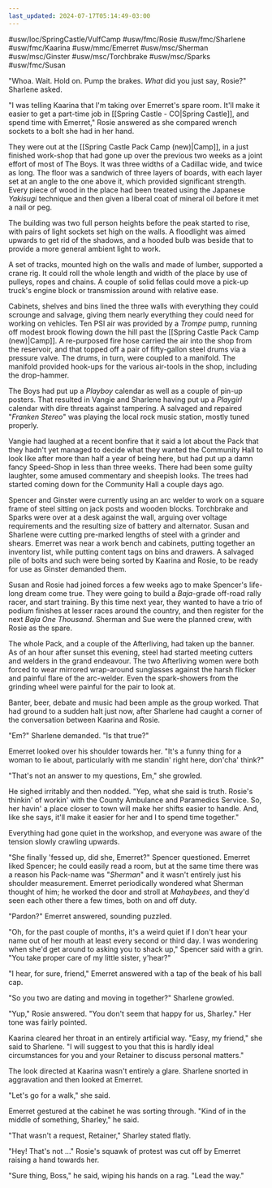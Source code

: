 ```yaml
---
last_updated: 2024-07-17T05:14:49-03:00
---
```


#usw/loc/SpringCastle/VulfCamp #usw/fmc/Rosie #usw/fmc/Sharlene #usw/fmc/Kaarina #usw/mmc/Emerret #usw/msc/Sherman #usw/msc/Ginster #usw/msc/Torchbrake #usw/msc/Sparks #usw/fmc/Susan

"Whoa. Wait. Hold on. Pump the brakes. _What_ did you just say, Rosie?" Sharlene asked.

"I was telling Kaarina that I'm taking over Emerret's spare room. It'll make it easier to get a part-time job in [[Spring Castle - CO|Spring Castle]], and spend time with Emerret," Rosie answered as she compared wrench sockets to a bolt she had in her hand.

They were out at the [[Spring Castle Pack Camp (new)|Camp]], in a just finished work-shop that had gone up over the previous two weeks as a joint effort of most of The Boys. It was three widths of a Cadillac wide, and twice as long. The floor was a sandwich of three layers of boards, with each layer set at an angle to the one above it, which provided significant strength. Every piece of wood in the place had been treated using the Japanese _Yakisugi_ technique and then given a liberal coat of mineral oil before it met a nail or peg.

The building was two full person heights before the peak started to rise, with pairs of light sockets set high on the walls. A floodlight was aimed upwards to get rid of the shadows, and a hooded bulb was beside that to provide a more general ambient light to work.

A set of tracks, mounted high on the walls and made of lumber, supported a crane rig. It could roll the whole length and width of the place by use of pulleys, ropes and chains. A couple of solid fellas could move a pick-up truck's engine block or transmission around with relative ease.

Cabinets, shelves and bins lined the three walls with everything they could scrounge and salvage, giving them nearly everything they could need for working on vehicles. Ten PSI air was provided by a _Trompe_ pump, running off modest brook flowing down the hill past the [[Spring Castle Pack Camp (new)|Camp]]. A re-purposed fire hose carried the air into the shop from the reservoir, and that topped off a pair of fifty-gallon steel drums via a pressure valve. The drums, in turn, were coupled to a manifold. The manifold provided hook-ups for the various air-tools in the shop, including the drop-hammer.

The Boys had put up a _Playboy_ calendar as well as a couple of pin-up posters. That resulted in Vangie and Sharlene having put up a _Playgirl_ calendar with dire threats against tampering. A salvaged and repaired "_Franken Stereo_" was playing the local rock music station, mostly tuned properly.

Vangie had laughed at a recent bonfire that it said a lot about the Pack that they hadn't yet managed to decide what they wanted the Community Hall to look like after more than half a year of being here, but had put up a damn fancy Speed-Shop in less than three weeks. There had been some guilty laughter, some amused commentary and sheepish looks. The trees had started coming down for the Community Hall a couple days ago.

Spencer and Ginster were currently using an arc welder to work on a square frame of steel sitting on jack posts and wooden blocks. Torchbrake and Sparks were over at a desk against the wall, arguing over voltage requirements and the resulting size of battery and alternator. Susan and Sharlene were cutting pre-marked lengths of steel with a grinder and shears. Emerret was near a work bench and cabinets, putting together an inventory list, while putting content tags on bins and drawers. A salvaged pile of bolts and such were being sorted by Kaarina and Rosie, to be ready for use as Ginster demanded them.

Susan and Rosie had joined forces a few weeks ago to make Spencer's life-long dream come true. They were going to build a _Baja_-grade off-road rally racer, and start training. By this time next year, they wanted to have a trio of podium finishes at lesser races around the country, and then register for the next _Baja One Thousand_. Sherman and Sue were the planned crew, with Rosie as the spare.

The whole Pack, and a couple of the Afterliving, had taken up the banner. As of an hour after sunset this evening, steel had started meeting cutters and welders in the grand endeavour. The two Afterliving women were both forced to wear mirrored wrap-around sunglasses against the harsh flicker and painful flare of the arc-welder. Even the spark-showers from the grinding wheel were painful for the pair to look at.

Banter, beer, debate and music had been ample as the group worked. That had ground to a sudden halt just now, after Sharlene had caught a corner of the conversation between Kaarina and Rosie.

"Em?" Sharlene demanded. "Is that true?"

Emerret looked over his shoulder towards her. "It's a funny thing for a woman to lie about, particularly with me standin' right here, don'cha' think?"

"That's not an answer to my questions, Em," she growled.

He sighed irritably and then nodded. "Yep, what she said is truth. Rosie's thinkin' of workin' with the County Ambulance and Paramedics Service. So, her havin' a place closer to town will make her shifts easier to handle. And, like she says, it'll make it easier for her and I to spend time together."

Everything had gone quiet in the workshop, and everyone was aware of the tension slowly crawling upwards.

"She finally 'fessed up, did she, Emerret?" Spencer questioned. Emerret liked Spencer; he could easily read a room, but at the same time there was a reason his Pack-name was "_Sherman_" and it wasn't entirely just his shoulder measurement. Emerret periodically wondered what Sherman thought of him; he worked the door and stroll at _Mahaybees_, and they'd seen each other there a few times, both on and off duty.

"Pardon?" Emerret answered, sounding puzzled.

"Oh, for the past couple of months, it's a weird quiet if I don't hear your name out of her mouth at least every second or third day. I was wondering when she'd get around to asking you to shack up," Spencer said with a grin. "You take proper care of my little sister, y'hear?"

"I hear, for sure, friend," Emerret answered with a tap of the beak of his ball cap.

"So you two are dating and moving in together?" Sharlene growled.

"Yup," Rosie answered. "You don't seem that happy for us, Sharley." Her tone was fairly pointed.

Kaarina cleared her throat in an entirely artificial way. "Easy, my friend," she said to Sharlene. "I will suggest to you that this is hardly ideal circumstances for you and your Retainer to discuss personal matters."

The look directed at Kaarina wasn't entirely a glare. Sharlene snorted in aggravation and then looked at Emerret.

"Let's go for a walk," she said.

Emerret gestured at the cabinet he was sorting through. "Kind of in the middle of something, Sharley," he said.

"That wasn't a request, Retainer," Sharley stated flatly.

"Hey! That's not …" Rosie's squawk of protest was cut off by Emerret raising a hand towards her.

"Sure thing, Boss," he said, wiping his hands on a rag. "Lead the way."
